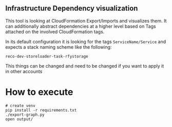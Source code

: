 ## Infrastructure Dependency visualization

This tool is looking at CloudFormation Export/Imports and visualizes them. It can additionally abstract dependencies at a higher level based on Tags attached on the involved CloudFormation tags.

In its default configuration it is looking for the tags `ServiceName/Service` and expects a stack naming scheme like the following: 

```
reco-dev-storeloader-task-rfystorage
```

This things can be changed and need to be changed if you want to apply it in other accounts

# How to execute

```
# create venv
pip install -r requirements.txt
./export-graph.py
open output/
```